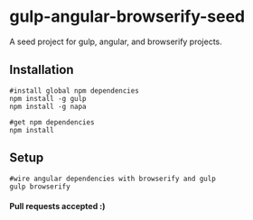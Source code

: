 gulp-angular-browserify-seed
============================

A seed project for gulp, angular, and browserify projects.

## Installation

```
#install global npm dependencies
npm install -g gulp
npm install -g napa

#get npm dependencies
npm install
```

## Setup

```
#wire angular dependencies with browserify and gulp
gulp browserify
```

#### Pull requests accepted :)
